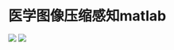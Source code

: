 # 医学图像压缩感知matlab
<img src="https://img-blog.csdnimg.cn/2020122000542712.jpg?x-oss-process=image/watermark,type_ZmFuZ3poZW5naGVpdGk,shadow_10,text_aHR0cHM6Ly9ibG9nLmNzZG4ubmV0L3FxXzMxMjkzNTc1,size_16,color_FFFFFF,t_70">
<img src="https://img-blog.csdnimg.cn/202012200054275.jpg?x-oss-process=image/watermark,type_ZmFuZ3poZW5naGVpdGk,shadow_10,text_aHR0cHM6Ly9ibG9nLmNzZG4ubmV0L3FxXzMxMjkzNTc1,size_16,color_FFFFFF,t_70">


